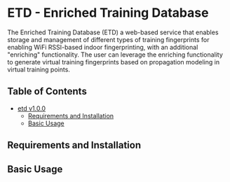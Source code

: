 # ETD - Enriched Training Database 

The Enriched Training Database (ETD) a web-based service that enables storage and management of different types of training fingerprints for enabling WiFi RSSI-based indoor fingerprinting, with an additional "enriching" functionality. The user can leverage the enriching functionality to generate virtual training fingerprints based on propagation modeling in virtual training points.

## Table of Contents

- [etd v1.0.0](#)
	- [Requirements and Installation](#setup)
	- [Basic Usage](#basic-usage)

<a name="setup"></a>
## Requirements and Installation

<a name="basic-usage"></a>
## Basic Usage

